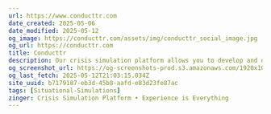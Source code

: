 ```yaml
---
url: https://www.conducttr.com
date_created: 2025-05-06
date_modified: 2025-05-12
og_image: https://conducttr.com/assets/img/conducttr_social_image.jpg
og_url: https://conducttr.com
title: Conducttr
description: Our crisis simulation platform allows you to develop and deploy engaging exercises faster.
og_screenshot_url: https://og-screenshots-prod.s3.amazonaws.com/1920x1080/80/false/6951d24c84fad16fccf2995459fabd15fee9d84f34ee65b073323d09eb8b1165.jpeg
og_last_fetch: 2025-05-12T21:03:15.034Z
site_uuid: b7179187-eb3d-45b8-aafd-e83d23fe87ac
tags: [Situational-Simulations]
zinger: Crisis Simulation Platform • Experience is Everything
---
```


